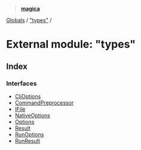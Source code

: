 > **[magica](../README.md)**

[Globals](../README.md) / ["types"](_types_.md) /

# External module: "types"

## Index

### Interfaces

* [CliOptions](../interfaces/_types_.clioptions.md)
* [CommandPreprocessor](../interfaces/_types_.commandpreprocessor.md)
* [IFile](../interfaces/_types_.ifile.md)
* [NativeOptions](../interfaces/_types_.nativeoptions.md)
* [Options](../interfaces/_types_.options.md)
* [Result](../interfaces/_types_.result.md)
* [RunOptions](../interfaces/_types_.runoptions.md)
* [RunResult](../interfaces/_types_.runresult.md)